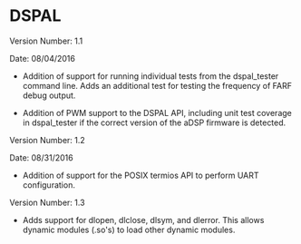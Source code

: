# DSPAL

Version Number: 1.1

Date: 08/04/2016

- Addition of support for running individual tests from the dspal_tester command line.  Adds an additional test for testing the frequency of FARF debug output.

- Addition of PWM support to the DSPAL API, including unit test coverage in dspal_tester if the correct version of the aDSP firmware is detected.

Version Number: 1.2

Date: 08/31/2016

- Addition of support for the POSIX termios API to perform UART configuration.

Version Number: 1.3

- Adds support for dlopen, dlclose, dlsym, and dlerror.  This allows dynamic modules (.so's) to load other dynamic modules. 





